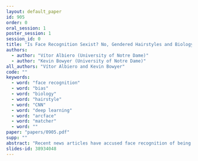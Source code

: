 ```yaml
---
layout: default_paper
id: 905
order: 0
oral_session: 1
poster_session: 1
session_id: 0
title: "Is Face Recognition Sexist? No, Gendered Hairstyles and Biology Are"
authors:
  - author: "Vítor Albiero (University of Notre Dame)"
  - author: "Kevin Bowyer (University of Notre Dame)"
all_authors: "Vítor Albiero and Kevin Bowyer"
code: ""
keywords:
  - word: "face recognition"
  - word: "bias"
  - word: "biology"
  - word: "hairstyle"
  - word: "CNN"
  - word: "deep learning"
  - word: "arcface"
  - word: "matcher"
  - word: ""
paper: "papers/0905.pdf"
supp: ""
abstract: "Recent news articles have accused face recognition of being “biased”, “sexist” or “racist”. There is consensus in the research literature that face recognition accuracy is lower for females, who often have both a higher false match rate and a higher false non- match rate. However, there is little published research aimed at identifying the cause of lower accuracy for females. For instance, the 2019 Face Recognition Vendor Test that documents lower female accuracy across a broad range of algorithms and datasets also lists “Analyze cause and effect” under the heading “What we did not do”. We present the first experimental analysis to identify major causes of lower face recognition accuracy for females on datasets where previous research has observed this result. Controlling for equal amount of visible face in the test images reverses the apparent higher false non-match rate for females. Also, principal component analysis indicates that images of two different females are inherently more similar than of two different males, potentially accounting for a difference in false match rates."
slides-id: 38934048
---
```

